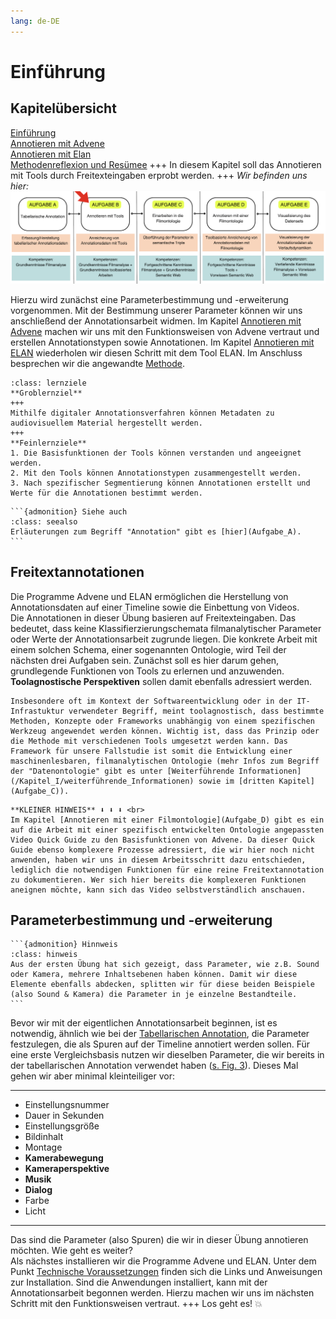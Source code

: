 ```yaml
---
lang: de-DE
---
```

# Einführung
## Kapitelübersicht

[Einführung](Aufgabe_B) <br>
[Annotieren mit Advene](Aufgabe_B_UK-1) <br>
[Annotieren mit Elan](Aufgabe_B_UK-2) <br>
[Methodenreflexion und Resümee](Aufgabe_B_UK-3)
+++
In diesem Kapitel soll das Annotieren mit Tools durch Freitexteingaben erprobt werden.
+++
*Wir befinden uns hier:*
![Aufgabe 2](../assets/Aufgabenstruktur-02.png)

Hierzu wird zunächst eine Parameterbestimmung und -erweiterung vorgenommen. Mit der Bestimmung unserer Parameter können wir uns anschließend der Annotationsarbeit widmen. Im Kapitel [Annotieren mit Advene](Aufgabe_B_UK-1) machen wir uns mit den Funktionsweisen von Advene vertraut und erstellen Annotationstypen sowie Annotationen. Im Kapitel [Annotieren mit ELAN](Aufgabe_B_UK-2) wiederholen wir diesen Schritt mit dem Tool ELAN. Im Anschluss besprechen wir die angewandte [Methode](Aufgabe_B_UK-3).

```{admonition} Lernziele
:class: lernziele
**Groblernziel**
+++
Mithilfe digitaler Annotationsverfahren können Metadaten zu audiovisuellem Material hergestellt werden.
+++
**Feinlernziele**
1. Die Basisfunktionen der Tools können verstanden und angeeignet werden.
2. Mit den Tools können Annotationstypen zusammengestellt werden.
3. Nach spezifischer Segmentierung können Annotationen erstellt und Werte für die Annotationen bestimmt werden.
```

````{margin}
```{admonition} Siehe auch
:class: seealso
Erläuterungen zum Begriff "Annotation" gibt es [hier](Aufgabe_A).
```
````

## Freitextannotationen

Die Programme Advene und ELAN ermöglichen die Herstellung von Annotationsdaten auf einer Timeline sowie die Einbettung von Videos. <br>
Die Annotationen in dieser Übung basieren auf Freitexteingaben. Das bedeutet, dass keine Klassifierzierungschemata filmanalytischer Parameter oder Werte der Annotationsarbeit zugrunde liegen. 
Die konkrete Arbeit mit einem solchen Schema, einer sogenannten Ontologie, wird Teil der nächsten drei Aufgaben sein. Zunächst soll es hier darum gehen, grundlegende Funktionen von Tools zu erlernen und anzuwenden. **Toolagnostische Perspektiven** sollen damit ebenfalls adressiert werden. 
```{admonition} Was ist mit "toolagnostischen Perspektiven" gemeint?
Insbesondere oft im Kontext der Softwareentwicklung oder in der IT-Infrastuktur verwendeter Begriff, meint toolagnostisch, dass bestimmte Methoden, Konzepte oder Frameworks unabhängig von einem spezifischen Werkzeug angewendet werden können. Wichtig ist, dass das Prinzip oder die Methode mit verschiedenen Tools umgesetzt werden kann. Das Framework für unsere Fallstudie ist somit die Entwicklung einer maschinenlesbaren, filmanalytischen Ontologie (mehr Infos zum Begriff der "Datenontologie" gibt es unter [Weiterführende Informationen](/Kapitel_I/weiterführende_Informationen) sowie im [dritten Kapitel](Aufgabe_C)).
```
```{attention}
**KLEINER HINWEIS** ⬇️ ⬇️ ⬇️ <br>
Im Kapitel [Annotieren mit einer Filmontologie](Aufgabe_D) gibt es ein auf die Arbeit mit einer spezifisch entwickelten Ontologie angepassten Video Quick Guide zu den Basisfunktionen von Advene. Da dieser Quick Guide ebenso komplexere Prozesse adressiert, die wir hier noch nicht anwenden, haben wir uns in diesem Arbeitsschritt dazu entschieden, lediglich die notwendigen Funktionen für eine reine Freitextannotation zu dokumentieren. Wer sich hier bereits die komplexeren Funktionen aneignen möchte, kann sich das Video selbstverständlich anschauen. 
```
## Parameterbestimmung und -erweiterung

````{margin}
```{admonition} Hinnweis
:class: hinweis
Aus der ersten Übung hat sich gezeigt, dass Parameter, wie z.B. Sound oder Kamera, mehrere Inhaltsebenen haben können. Damit wir diese Elemente ebenfalls abdecken, splitten wir für diese beiden Beispiele (also Sound & Kamera) die Parameter in je einzelne Bestandteile. 
```
````
 Bevor wir mit der eigentlichen Annotationsarbeit beginnen, ist es notwendig, ähnlich wie bei der [Tabellarischen Annotation](Aufgabe_A), die Parameter festzulegen, die als Spuren auf der Timeline annotiert werden sollen. Für eine erste Vergleichsbasis nutzen wir dieselben Parameter, die wir bereits in der tabellarischen Annotation verwendet haben ([s. Fig. 3](../assets/Kurzdefinition-Parameter.png)). Dieses Mal gehen wir aber minimal kleinteiliger vor:

******************
* Einstellungsnummer
* Dauer in Sekunden
* Einstellungsgröße
* Bildinhalt
* Montage
* **Kamerabewegung**
* **Kameraperspektive**
* **Musik**
* **Dialog**
* Farbe
* Licht 
******************

Das sind die Parameter (also Spuren) die wir in dieser Übung annotieren möchten. Wie geht es weiter? <br>
Als nächstes installieren wir die Programme Advene und ELAN. Unter dem Punkt [Technische Voraussetzungen](../Kapitel_I/Technische_Voraussetzungen) finden sich die Links und Anweisungen zur Installation. Sind die Anwendungen installiert, kann mit der Annotationsarbeit begonnen werden. Hierzu machen wir uns im nächsten Schritt mit den Funktionsweisen vertraut.
+++
Los geht es! 💥